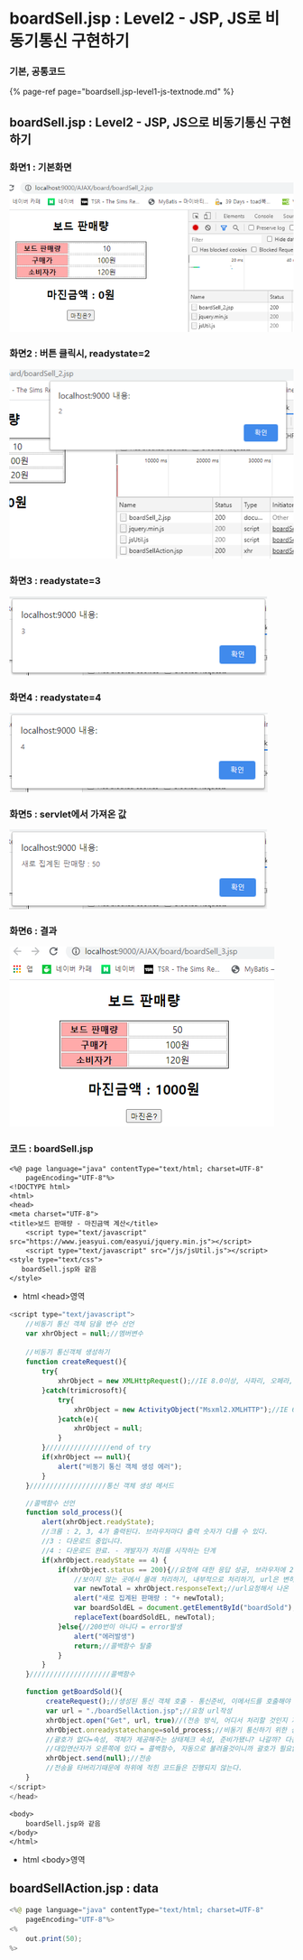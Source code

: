 # boardSell.jsp : Level2 - JSP, JS로 비동기통신 구현하기

### 기본, 공통코드 

{% page-ref page="boardsell.jsp-level1-js-textnode.md" %}

## boardSell.jsp : Level2 - JSP, JS으로 비동기통신 구현하기

### 화면1 : 기본화면

![level2](../../../.gitbook/assets/level2.png)

### 화면2 : 버튼 클릭시, readystate=2

![&#xC694;&#xCCAD;&#xC744; &#xBCF4;&#xB0B4; &#xCC98;&#xB9AC; ing..... : Action.jsp&#xAC00; &#xBD88;&#xB7EC;&#xC640;&#xC9C4; &#xAC83;&#xC744; &#xD655;&#xC778;&#xD560; &#xC218; &#xC788;&#xB2E4;.](../../../.gitbook/assets/level2-1.png)

### 화면3 : readystate=3

![data load ing....](../../../.gitbook/assets/level2-2.png)

### 화면4 : readystate=4

![data load&#xC644;&#xB8CC;](../../../.gitbook/assets/level2-3.png)

### 화면5 : servlet에서 가져온 값

![](../../../.gitbook/assets/level2-4.png)

### 화면6 : 결과 

![\(120 - 100\) \* 50 = 1000](../../../.gitbook/assets/level2-5.png)

### 코드 : boardSell.jsp

```markup
<%@ page language="java" contentType="text/html; charset=UTF-8"
    pageEncoding="UTF-8"%>
<!DOCTYPE html>
<html>
<head>
<meta charset="UTF-8">
<title>보드 판매량 - 마진금액 계산</title>
    <script type="text/javascript" src="https://www.jeasyui.com/easyui/jquery.min.js"></script>
    <script type="text/javascript" src="/js/jsUtil.js"></script>
<style type="text/css">
   boardSell.jsp와 같음
</style>
```

* html &lt;head&gt;영역

```javascript
<script type="text/javascript">
	//비동기 통신 객체 담을 변수 선언
	var xhrObject = null;//멤버변수
	
	//비동기 통신객체 생성하기
	function createRequest(){
		try{
			xhrObject = new XMLHttpRequest();//IE 8.0이상, 사파리, 오페라, 크롬, 파이어폭스에서 생성할 때 
		}catch(trimicrosoft){
			try{
				xhrObject = new ActivityObject("Msxml2.XMLHTTP");//IE 6.0에서 생성할떄
			}catch(e){
				xhrObject = null;
			}
		}////////////////end of try
		if(xhrObject == null){
			alert("비동기 통신 객체 생성 에러");
		}
	}///////////////////통신 객체 생성 메서드
```

```javascript
	//콜백함수 선언
	function sold_process(){
		alert(xhrObject.readyState);
		//크롬 : 2, 3, 4가 출력된다. 브라우저마다 출력 숫자가 다를 수 있다.
		//3 : 다운로드 중입니다.
		//4 : 다운로드 완료. - 개발자가 처리를 시작하는 단계
		if(xhrObject.readyState == 4) {
			if(xhrObject.status == 200){//요청에 대한 응답 성공, 브라우저에 200번이 떳니?
				//보이지 않는 곳에서 몰래 처리하기, 내부적으로 처리하기, url은 변하지 않는다.
				var newTotal = xhrObject.responseText;//url요청해서 나온 값 가져오기, XML이라면 responseXML을 사용한다.
				alert("새로 집계된 판매량 : "+ newTotal);
				var boardSoldEL = document.getElementById("boardSold");
			    replaceText(boardSoldEL, newTotal);
			}else{//200번이 아니다 = error발생
				alert("에러발생")
				return;//콜백함수 탈출
			}
		}
	}////////////////////콜백함수 
```

```javascript
	function getBoardSold(){
		 createRequest();//생성된 통신 객체 호출 - 통신준비, 이메서드를 호출해야 xhrObject를 사용할 수 있다.
		 var url = "./boardSellAction.jsp";//요청 url작성
		 xhrObject.open("Get", url, true)//(전송 방식, 어디서 처리할 것인지 지정, true=비동기 || false=동기)
		 xhrObject.onreadystatechange=sold_process;//비동기 통신하기 위한 상태 체크
		 //괄호가 없다=속성, 객체가 제공해주는 상태체크 속성, 준비가됐니? 나갈까? 다운로드하고있니? 다운로드완료했니? 비동기이므로 상태를 계속 체크해줘야한다. data를 다 가져왔는지 확인해야하니까
		 //대입연산자가 오른쪽에 있다 = 콜백함수, 자동으로 불려올것이니까 괄호가 필요없다.
		 xhrObject.send(null);//전송
		 //전송을 타버리기때문에 하위에 적힌 코드들은 진행되지 않는다.		
	}	
</script>
</head>
```

```markup
<body>
 	boardSell.jsp와 같음
</body>
</html>
```

* html &lt;body&gt;영역

## boardSellAction.jsp : data

```java
<%@ page language="java" contentType="text/html; charset=UTF-8"
    pageEncoding="UTF-8"%>
<%
	out.print(50);
%>
```

